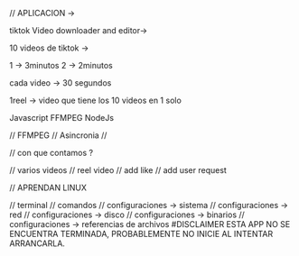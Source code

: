 
// APLICACION ->

tiktok Video downloader and editor->

10 videos de tiktok ->

1 -> 3minutos
2 -> 2minutos

cada video -> 30 segundos

1reel -> video que tiene los 10 videos en 1 solo

Javascript
FFMPEG
NodeJs

// FFMPEG
// Asincronia
// 

// con que contamos ? 

// varios videos
// reel video
// add like
// add user request

// APRENDAN LINUX

// terminal
// comandos
// configuraciones -> sistema
// configuraciones -> red
// configuraciones -> disco
// configuraciones -> binarios
// configuraciones -> referencias de archivos
#DISCLAIMER
ESTA APP NO SE ENCUENTRA TERMINADA, PROBABLEMENTE NO INICIE AL INTENTAR ARRANCARLA. 
